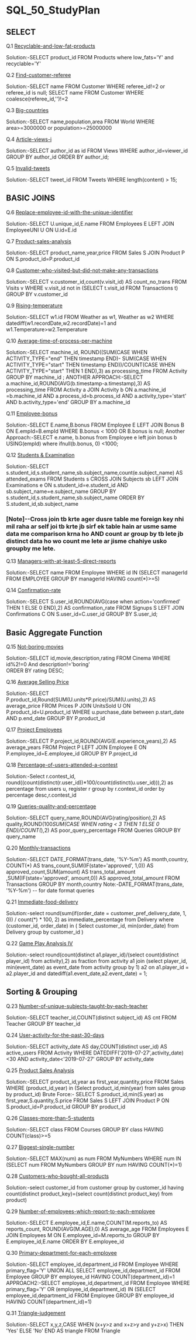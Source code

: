 # SQL_50_StudyPlan

## SELECT
Q.1 [Recyclable-and-low-fat-products](https://leetcode.com/problems/recyclable-and-low-fat-products/?envType=study-plan-v2&id=top-sql-50)

Solution:-SELECT product_id FROM Products where low_fats='Y' and recyclable='Y'

Q.2 [Find-customer-referee](https://leetcode.com/problems/find-customer-referee/?envType=study-plan-v2&id=top-sql-50)

Solution:-SELECT name FROM Customer WHERE referee_id!=2 or referee_id is null;
SELECT name FROM Customer WHERE coalesce(referee_id,'')!=2

Q.3 [Big-countries](https://leetcode.com/problems/big-countries/?envType=study-plan-v2&id=top-sql-50)

Solution:-SELECT name,population,area FROM World WHERE area>=3000000 or population>=25000000

Q.4 [Article-views-i](https://leetcode.com/problems/article-views-i/?envType=study-plan-v2&id=top-sql-50)

Solution:-SELECT author_id as id FROM Views
WHERE author_id=viewer_id
GROUP BY author_id
ORDER BY author_id;

Q.5 [Invalid-tweets](https://leetcode.com/problems/invalid-tweets/?envType=study-plan-v2&id=top-sql-50)

Solution:-SELECT tweet_id FROM Tweets 
WHERE length(content) > 15;

## BASIC JOINS
Q.6 [Replace-employee-id-with-the-unique-identifier](https://leetcode.com/problems/replace-employee-id-with-the-unique-identifier/?envType=study-plan-v2&id=top-sql-50)

Solution:-SELECT U.unique_id,E.name FROM Employees E LEFT JOIN EmployeeUNI U
ON U.id=E.id

Q.7 [Product-sales-analysis](https://leetcode.com/problems/product-sales-analysis-i/?envType=study-plan-v2&id=top-sql-50)

Solution:-SELECT product_name,year,price FROM Sales S JOIN Product P
ON S.product_id=P.product_id

Q.8 [Customer-who-visited-but-did-not-make-any-transactions](https://leetcode.com/problems/customer-who-visited-but-did-not-make-any-transactions/?envType=study-plan-v2&id=top-sql-50)

Solution:-SELECT v.customer_id,count(v.visit_id) AS count_no_trans
FROM Visits v WHERE v.visit_id not in (SELECT t.visit_id FROM Transactions t) 
GROUP BY v.customer_id

Q.9 [Rising-temperature](https://leetcode.com/problems/rising-temperature/?envType=study-plan-v2&id=top-sql-50)

Solution:-SELECT w1.id 
FROM Weather as w1, Weather as w2
WHERE datediff(w1.recordDate,w2.recordDate)=1 and w1.Temperature>w2.Temperature

Q.10 [Average-time-of-process-per-machine](https://leetcode.com/problems/average-time-of-process-per-machine/?envType=study-plan-v2&id=top-sql-50)

Solution:-SELECT machine_id,
ROUND((SUM(CASE WHEN ACTIVITY_TYPE="end" THEN timestamp END)-
SUM(CASE WHEN ACTIVITY_TYPE="start" THEN timestamp END))/COUNT(CASE WHEN ACTIVITY_TYPE="start" THEN 1 END),3) as processing_time
FROM Activity
GROUP BY machine_id ;
ANOTHER APPROACH:-SELECT a.machine_id,ROUND(AVG(b.timestamp-a.timestamp),3) AS processing_time 
FROM Activity a JOIN Activity b
ON a.machine_id =b.machine_id AND a.process_id=b.process_id AND a.activity_type='start' AND b.activity_type='end'
GROUP BY a.machine_id

Q.11 [Employee-bonus](https://leetcode.com/problems/employee-bonus/?envType=study-plan-v2&id=top-sql-50)

Solution:-SELECT E.name,B.bonus FROM Employee E LEFT JOIN Bonus B
ON E.empId=B.empId WHERE B.bonus < 1000 OR B.bonus is null;
Another Approach:-SELECT e.name, b.bonus from
    Employee e left join bonus b 
        USING(empId)
    where 
        ifnull(b.bonus, 0) <1000;

Q.12 [Students & Examination](https://leetcode.com/problems/students-and-examinations/?envType=study-plan-v2&id=top-sql-50)

Solution:-SELECT s.student_id,s.student_name,sb.subject_name,count(e.subject_name) AS attended_exams FROM Students s CROSS JOIN Subjects sb LEFT JOIN Examinations e
ON s.student_id=e.student_id AND sb.subject_name=e.subject_name
GROUP BY s.student_id,s.student_name,sb.subject_name
ORDER BY S.student_id,sb.subject_name

### [Note]--Cross join tb krte ager dusre table me foreign key nhi mil raha ar self joi tb krte jb sirf ek table hain ar usme same data me comparison krna ho AND count ar group by tb lete jb distinct data ho wo count me lete ar jisme chahiye usko groupby me lete.

Q.13 [Managers-with-at-least-5-direct-reports](https://leetcode.com/problems/managers-with-at-least-5-direct-reports/?envType=study-plan-v2&id=top-sql-50)

Solution:-SELECT name FROM Employee WHERE id IN
(SELECT managerId FROM EMPLOYEE GROUP BY managerId HAVING count(*)>=5)

Q.14 [Confirmation-rate](https://leetcode.com/problems/confirmation-rate/?envType=study-plan-v2&id=top-sql-50)

Solution:-SELECT S.user_id,ROUND(AVG(case when action='confirmed' THEN 1 ELSE 0 END),2) AS confirmation_rate 
FROM Signups S
LEFT JOIN Confirmations C ON S.user_id=C.user_id
GROUP BY S.user_id;

## Basic Aggregate Function
Q.15 [Not-boring-movies](https://leetcode.com/problems/not-boring-movies/?envType=study-plan-v2&envId=top-sql-50)

Solution:-SELECT id,movie,description,rating FROM Cinema 
WHERE id%2!=0 And description!='boring'    
ORDER BY rating DESC;

Q.16 [Average Selling Price](https://leetcode.com/problems/average-selling-price/?envType=study-plan-v2&envId=top-sql-50)

Solution:-SELECT P.product_id,Round(SUM(U.units*P.price)/SUM(U.units),2) AS average_price FROM Prices P JOIN UnitsSold U
ON P.product_id=U.product_id
WHERE u.purchase_date between p.start_date AND p.end_date
GROUP BY P.product_id

Q.17 [Project Employees](https://leetcode.com/problems/project-employees-i/?envType=study-plan-v2&envId=top-sql-50)

Solution:-SELECT P.project_id,ROUND(AVG(E.experience_years),2) AS average_years FROM Project P LEFT JOIN Employee E ON P.employee_id=E.employee_id
GROUP BY P.project_id

Q.18 [Percentage-of-users-attended-a-contest](https://leetcode.com/problems/percentage-of-users-attended-a-contest/?envType=study-plan-v2&envId=top-sql-50)

Solution:-Select r.contest_id, round((count(distinct(r.user_id))*100/count(distinct(u.user_id))),2) as percentage
from users u, register r
group by r.contest_id
order by percentage desc,r.contest_id

Q.19 [Queries-quality-and-percentage](https://leetcode.com/problems/queries-quality-and-percentage/?envType=study-plan-v2&envId=top-sql-50)

Solution:-SELECT query_name,ROUND(AVG(rating/position),2) AS quality,ROUND(100*SUM(CASE WHEN rating < 3 THEN 1 ELSE 0 END)/COUNT(*),2) 
AS poor_query_percentage FROM Queries 
GROUP BY query_name

Q.20 [Monthly-transactions](https://leetcode.com/problems/monthly-transactions-i/?envType=study-plan-v2&envId=top-sql-50)

Solution:-SELECT DATE_FORMAT(trans_date, '%Y-%m') AS month,country,
COUNT(*) AS trans_count,SUM(IF(state='approved', 1,0)) AS approved_count,SUM(amount) AS trans_total_amount ,SUM(IF(state='approved', amount,0)) AS approved_total_amount 
FROM Transactions 
GROUP BY month,country
Note:-DATE_FORMAT(trans_date, '%Y-%m') -- for date format queries

Q.21 [Immediate-food-delivery](https://leetcode.com/problems/immediate-food-delivery-ii/?envType=study-plan-v2&envId=top-sql-50)

Solution:-select round(sum(if(order_date = customer_pref_delivery_date, 1, 0)) / count(*) * 100, 2) as immediate_percentage from Delivery
where (customer_id, order_date) in
(
    Select customer_id, min(order_date) from Delivery group by customer_id
)

Q.22 [Game Play Analysis IV](https://leetcode.com/problems/game-play-analysis-iv/?envType=study-plan-v2&envId=top-sql-50)

Solution:-select round(count(distinct a1.player_id)/(select count(distinct player_id) 
from activity),2) as fraction
from activity a1 join (select player_id, min(event_date) as event_date 
from activity group by 1) a2
on a1.player_id = a2.player_id and datediff(a1.event_date,a2.event_date) = 1;

## Sorting & Grouping
Q.23 [Number-of-unique-subjects-taught-by-each-teacher](https://leetcode.com/problems/number-of-unique-subjects-taught-by-each-teacher/?envType=study-plan-v2&envId=top-sql-50)

Solution:-SELECT teacher_id,COUNT(distinct subject_id) AS cnt FROM Teacher
GROUP BY teacher_id

Q.24 [User-activity-for-the-past-30-days](https://leetcode.com/problems/user-activity-for-the-past-30-days-i/description/?envType=study-plan-v2&envId=top-sql-50)

Solution:-SELECT activity_date AS day,COUNT(distinct user_id) AS active_users
FROM Activity WHERE DATEDIFF('2019-07-27',activity_date)<30
AND activity_date<'2019-07-27'
GROUP BY activity_date

Q.25 [Product Sales Analysis](https://leetcode.com/problems/product-sales-analysis-iii/?envType=study-plan-v2&envId=top-sql-50)

Solution:-SELECT product_id,year as first_year,quantity,price FROM Sales WHERE (product_id,year) in
(Select product_id,min(year)
from sales 
group by product_id)
Brute Force:-
SELECT S.product_id,min(S.year) as first_year,S.quantity,S.price
FROM Sales S LEFT JOIN Product P
ON S.product_id=P.product_id
GROUP BY product_id

Q.26 [Classes-more-than-5-students](https://leetcode.com/problems/classes-more-than-5-students/?envType=study-plan-v2&envId=top-sql-50)

Solution:-SELECT class FROM Courses
GROUP BY class
HAVING COUNT(class)>=5

Q.27 [Biggest-single-number](https://leetcode.com/problems/biggest-single-number/?envType=study-plan-v2&envId=top-sql-50)

Solution:-SELECT MAX(num) as num FROM MyNumbers WHERE num IN (SELECT num FROM MyNumbers GROUP BY num
HAVING COUNT(*)=1)

Q.28 [Customers-who-bought-all-products](https://leetcode.com/problems/customers-who-bought-all-products/description/?envType=study-plan-v2&envId=top-sql-50)

Solution:-select customer_id from customer
group by customer_id
having count(distinct product_key)=(select count(distinct product_key) from product)

Q.29 [Number-of-employees-which-report-to-each-employee](https://leetcode.com/problems/the-number-of-employees-which-report-to-each-employee/?envType=study-plan-v2&envId=top-sql-50)

Solution:-SELECT E.employee_id,E.name,COUNT(M.reports_to) AS reports_count,
ROUND(AVG(M.AGE),0) AS average_age
FROM Employees E JOIN Employees M
ON E.employee_id=M.reports_to
GROUP BY E.employee_id,E.name
ORDER BY E.employee_id

Q.30 [Primary-department-for-each-employee](https://leetcode.com/problems/primary-department-for-each-employee/?envType=study-plan-v2&envId=top-sql-50)

Solution:-SELECT employee_id,department_id FROM Employee WHERE primary_flag='Y'
UNION ALL
SELECT employee_id,department_id FROM Employee GROUP BY employee_id HAVING COUNT(department_id)=1
APPROACH2:-SELECT employee_id,department_id FROM Employee WHERE primary_flag='Y'
OR (employee_id,department_id) IN (SELECT employee_id,department_id FROM Employee
GROUP BY employee_id HAVING COUNT(department_id)=1)

Q.31 [Triangle-judgement](https://leetcode.com/problems/triangle-judgement/?envType=study-plan-v2&envId=top-sql-50)

Solution:-SELECT x,y,z,CASE WHEN (x+y>z and x+z>y and y+z>x) THEN 'Yes' ELSE 'No'
END AS triangle 
FROM Triangle 
